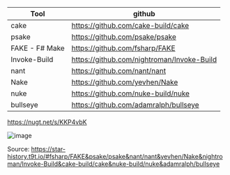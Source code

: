 | Tool           | github                                        |
|----------------|-----------------------------------------------|
| cake           | https://github.com/cake-build/cake            |
| psake          | https://github.com/psake/psake                |
| FAKE - F# Make | https://github.com/fsharp/FAKE                |
| Invoke-Build   | https://github.com/nightroman/Invoke-Build    |
| nant           | https://github.com/nant/nant                  |
| Nake           | https://github.com/yevhen/Nake                |
| nuke           | https://github.com/nuke-build/nuke            |
| bullseye       | https://github.com/adamralph/bullseye         |

https://nugt.net/s/KKP4vbK


![image](https://user-images.githubusercontent.com/11560817/149800695-d919157c-b752-48bc-9049-0fb9a0cacd1c.png)

Source: https://star-history.t9t.io/#fsharp/FAKE&psake/psake&nant/nant&yevhen/Nake&nightroman/Invoke-Build&cake-build/cake&nuke-build/nuke&adamralph/bullseye
